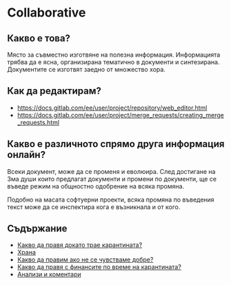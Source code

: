 # Collaborative

## Какво е това?

Място за съвместно изготвяне на полезна информация.
Информацията трябва да е ясна, организирана тематично в документи и синтезирана. 
Документите се изготвят заедно от множество хора.

## Как да редактирам?

- https://docs.gitlab.com/ee/user/project/repository/web_editor.html
- https://docs.gitlab.com/ee/user/project/merge_requests/creating_merge_requests.html

## Какво е различното спрямо друга информация онлайн?

Всеки документ, може да се променя и еволюира.
След достигане на 3ма души които предлагат документи и промени по документи,
ще се въведе режим на общностно одобрение на всяка промяна.

Подобно на масата софтуерни проекти, всяка промяна по въведения текст
може да се инспектира кога е възникнала и от кого.

## Съдържание

- [Какво да правя докато трае карантината?](./covid-19/living_quarantine.md)
- [Храна](./covid-19/cheap_food.md)
- [Какво да правим ако не се чувстваме добре?](./covid-19/discomfort_steps.md)
- [Какво да правя с финансите по време на карантината?](./covid-19/finance_quarantine.md)
- [Анализи и коментари](./covid-19/research.md)
